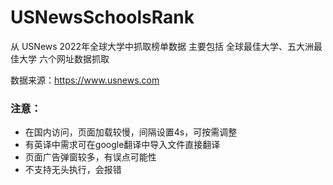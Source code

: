 # USNewsSchoolsRank

从 USNews 2022年全球大学中抓取榜单数据
主要包括 全球最佳大学、五大洲最佳大学 六个网址数据抓取

数据来源：https://www.usnews.com



### 注意：
- 在国内访问，页面加载较慢，间隔设置4s，可按需调整
- 有英译中需求可在google翻译中导入文件直接翻译
- 页面广告弹窗较多，有误点可能性
- 不支持无头执行，会报错
